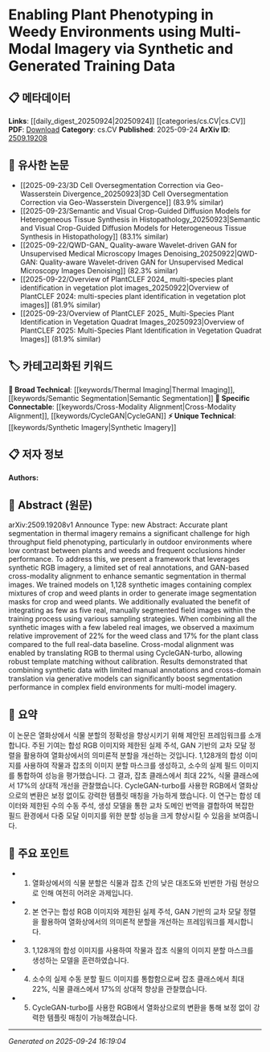 <!-- KEYWORD_LINKING_METADATA:
{
  "processed_timestamp": "2025-09-24T16:19:04.698515",
  "vocabulary_version": "1.0",
  "selected_keywords": [
    "Synthetic Imagery",
    "Cross-Modality Alignment",
    "CycleGAN",
    "Thermal Imaging",
    "Semantic Segmentation"
  ],
  "rejected_keywords": [],
  "similarity_scores": {
    "Synthetic Imagery": 0.78,
    "Cross-Modality Alignment": 0.82,
    "CycleGAN": 0.79,
    "Thermal Imaging": 0.7,
    "Semantic Segmentation": 0.85
  },
  "extraction_method": "AI_prompt_based",
  "budget_applied": true,
  "candidates_json": {
    "candidates": [
      {
        "surface": "synthetic RGB imagery",
        "canonical": "Synthetic Imagery",
        "aliases": [
          "synthetic images",
          "synthetic data"
        ],
        "category": "unique_technical",
        "rationale": "Synthetic imagery is crucial for training models in environments where real data is scarce, enhancing connectivity with data augmentation techniques.",
        "novelty_score": 0.65,
        "connectivity_score": 0.72,
        "specificity_score": 0.8,
        "link_intent_score": 0.78
      },
      {
        "surface": "GAN-based cross-modality alignment",
        "canonical": "Cross-Modality Alignment",
        "aliases": [
          "GAN alignment",
          "cross-domain translation"
        ],
        "category": "specific_connectable",
        "rationale": "Cross-modality alignment using GANs is a key technique for improving image segmentation across different data types, linking to generative models.",
        "novelty_score": 0.58,
        "connectivity_score": 0.85,
        "specificity_score": 0.77,
        "link_intent_score": 0.82
      },
      {
        "surface": "CycleGAN-turbo",
        "canonical": "CycleGAN",
        "aliases": [
          "CycleGAN-turbo"
        ],
        "category": "specific_connectable",
        "rationale": "CycleGAN is a well-known model for image-to-image translation, facilitating connections with generative adversarial networks.",
        "novelty_score": 0.55,
        "connectivity_score": 0.88,
        "specificity_score": 0.7,
        "link_intent_score": 0.79
      },
      {
        "surface": "thermal imagery",
        "canonical": "Thermal Imaging",
        "aliases": [
          "thermal images"
        ],
        "category": "broad_technical",
        "rationale": "Thermal imaging is a fundamental technology in plant phenotyping, linking with various imaging techniques.",
        "novelty_score": 0.4,
        "connectivity_score": 0.75,
        "specificity_score": 0.65,
        "link_intent_score": 0.7
      },
      {
        "surface": "semantic segmentation",
        "canonical": "Semantic Segmentation",
        "aliases": [
          "image segmentation"
        ],
        "category": "broad_technical",
        "rationale": "Semantic segmentation is a core task in computer vision, providing strong links to image processing and analysis.",
        "novelty_score": 0.45,
        "connectivity_score": 0.9,
        "specificity_score": 0.6,
        "link_intent_score": 0.85
      }
    ],
    "ban_list_suggestions": [
      "high throughput",
      "performance",
      "method"
    ]
  },
  "decisions": [
    {
      "candidate_surface": "synthetic RGB imagery",
      "resolved_canonical": "Synthetic Imagery",
      "decision": "linked",
      "scores": {
        "novelty": 0.65,
        "connectivity": 0.72,
        "specificity": 0.8,
        "link_intent": 0.78
      }
    },
    {
      "candidate_surface": "GAN-based cross-modality alignment",
      "resolved_canonical": "Cross-Modality Alignment",
      "decision": "linked",
      "scores": {
        "novelty": 0.58,
        "connectivity": 0.85,
        "specificity": 0.77,
        "link_intent": 0.82
      }
    },
    {
      "candidate_surface": "CycleGAN-turbo",
      "resolved_canonical": "CycleGAN",
      "decision": "linked",
      "scores": {
        "novelty": 0.55,
        "connectivity": 0.88,
        "specificity": 0.7,
        "link_intent": 0.79
      }
    },
    {
      "candidate_surface": "thermal imagery",
      "resolved_canonical": "Thermal Imaging",
      "decision": "linked",
      "scores": {
        "novelty": 0.4,
        "connectivity": 0.75,
        "specificity": 0.65,
        "link_intent": 0.7
      }
    },
    {
      "candidate_surface": "semantic segmentation",
      "resolved_canonical": "Semantic Segmentation",
      "decision": "linked",
      "scores": {
        "novelty": 0.45,
        "connectivity": 0.9,
        "specificity": 0.6,
        "link_intent": 0.85
      }
    }
  ]
}
-->

# Enabling Plant Phenotyping in Weedy Environments using Multi-Modal Imagery via Synthetic and Generated Training Data

## 📋 메타데이터

**Links**: [[daily_digest_20250924|20250924]] [[categories/cs.CV|cs.CV]]
**PDF**: [Download](https://arxiv.org/pdf/2509.19208.pdf)
**Category**: cs.CV
**Published**: 2025-09-24
**ArXiv ID**: [2509.19208](https://arxiv.org/abs/2509.19208)

## 🔗 유사한 논문
- [[2025-09-23/3D Cell Oversegmentation Correction via Geo-Wasserstein Divergence_20250923|3D Cell Oversegmentation Correction via Geo-Wasserstein Divergence]] (83.9% similar)
- [[2025-09-23/Semantic and Visual Crop-Guided Diffusion Models for Heterogeneous Tissue Synthesis in Histopathology_20250923|Semantic and Visual Crop-Guided Diffusion Models for Heterogeneous Tissue Synthesis in Histopathology]] (83.1% similar)
- [[2025-09-22/QWD-GAN_ Quality-aware Wavelet-driven GAN for Unsupervised Medical Microscopy Images Denoising_20250922|QWD-GAN: Quality-aware Wavelet-driven GAN for Unsupervised Medical Microscopy Images Denoising]] (82.3% similar)
- [[2025-09-22/Overview of PlantCLEF 2024_ multi-species plant identification in vegetation plot images_20250922|Overview of PlantCLEF 2024: multi-species plant identification in vegetation plot images]] (81.9% similar)
- [[2025-09-23/Overview of PlantCLEF 2025_ Multi-Species Plant Identification in Vegetation Quadrat Images_20250923|Overview of PlantCLEF 2025: Multi-Species Plant Identification in Vegetation Quadrat Images]] (81.9% similar)

## 🏷️ 카테고리화된 키워드
**🧠 Broad Technical**: [[keywords/Thermal Imaging|Thermal Imaging]], [[keywords/Semantic Segmentation|Semantic Segmentation]]
**🔗 Specific Connectable**: [[keywords/Cross-Modality Alignment|Cross-Modality Alignment]], [[keywords/CycleGAN|CycleGAN]]
**⚡ Unique Technical**: [[keywords/Synthetic Imagery|Synthetic Imagery]]

## 📋 저자 정보

**Authors:** 

## 📄 Abstract (원문)

arXiv:2509.19208v1 Announce Type: new 
Abstract: Accurate plant segmentation in thermal imagery remains a significant challenge for high throughput field phenotyping, particularly in outdoor environments where low contrast between plants and weeds and frequent occlusions hinder performance. To address this, we present a framework that leverages synthetic RGB imagery, a limited set of real annotations, and GAN-based cross-modality alignment to enhance semantic segmentation in thermal images. We trained models on 1,128 synthetic images containing complex mixtures of crop and weed plants in order to generate image segmentation masks for crop and weed plants. We additionally evaluated the benefit of integrating as few as five real, manually segmented field images within the training process using various sampling strategies. When combining all the synthetic images with a few labeled real images, we observed a maximum relative improvement of 22% for the weed class and 17% for the plant class compared to the full real-data baseline. Cross-modal alignment was enabled by translating RGB to thermal using CycleGAN-turbo, allowing robust template matching without calibration. Results demonstrated that combining synthetic data with limited manual annotations and cross-domain translation via generative models can significantly boost segmentation performance in complex field environments for multi-model imagery.

## 📝 요약

이 논문은 열화상에서 식물 분할의 정확성을 향상시키기 위해 제안된 프레임워크를 소개합니다. 주된 기여는 합성 RGB 이미지와 제한된 실제 주석, GAN 기반의 교차 모달 정렬을 활용하여 열화상에서의 의미론적 분할을 개선하는 것입니다. 1,128개의 합성 이미지를 사용하여 작물과 잡초의 이미지 분할 마스크를 생성하고, 소수의 실제 필드 이미지를 통합하여 성능을 평가했습니다. 그 결과, 잡초 클래스에서 최대 22%, 식물 클래스에서 17%의 상대적 개선을 관찰했습니다. CycleGAN-turbo를 사용한 RGB에서 열화상으로의 변환은 보정 없이도 강력한 템플릿 매칭을 가능하게 했습니다. 이 연구는 합성 데이터와 제한된 수의 수동 주석, 생성 모델을 통한 교차 도메인 번역을 결합하여 복잡한 필드 환경에서 다중 모달 이미지를 위한 분할 성능을 크게 향상시킬 수 있음을 보여줍니다.

## 🎯 주요 포인트

- 1. 열화상에서의 식물 분할은 식물과 잡초 간의 낮은 대조도와 빈번한 가림 현상으로 인해 여전히 어려운 과제입니다.
- 2. 본 연구는 합성 RGB 이미지와 제한된 실제 주석, GAN 기반의 교차 모달 정렬을 활용하여 열화상에서의 의미론적 분할을 개선하는 프레임워크를 제시합니다.
- 3. 1,128개의 합성 이미지를 사용하여 작물과 잡초 식물의 이미지 분할 마스크를 생성하는 모델을 훈련하였습니다.
- 4. 소수의 실제 수동 분할 필드 이미지를 통합함으로써 잡초 클래스에서 최대 22%, 식물 클래스에서 17%의 상대적 향상을 관찰했습니다.
- 5. CycleGAN-turbo를 사용한 RGB에서 열화상으로의 변환을 통해 보정 없이 강력한 템플릿 매칭이 가능해졌습니다.


---

*Generated on 2025-09-24 16:19:04*